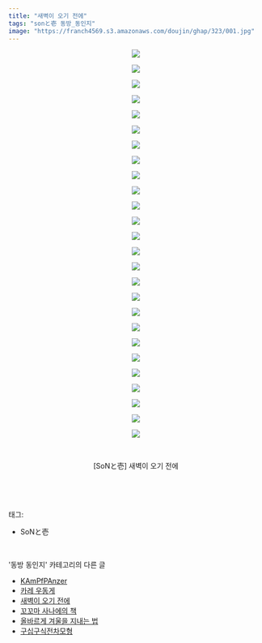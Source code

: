 ```yaml
---
title: "새벽이 오기 전에"
tags: "sonと壱 동방_동인지"
image: "https://franch4569.s3.amazonaws.com/doujin/ghap/323/001.jpg"
---
```

<div class="article">
<p style="text-align: center; clear: none; float: none;"><img src="{{ site.imgserver2 }}/ghap/323/001.jpg"/></p>
<p style="text-align: center; clear: none; float: none;"><img src="{{ site.imgserver2 }}/ghap/323/002.jpg"/></p>
<p style="text-align: center; clear: none; float: none;"><img src="{{ site.imgserver2 }}/ghap/323/003.jpg"/></p>
<p style="text-align: center; clear: none; float: none;"><img src="{{ site.imgserver2 }}/ghap/323/004.jpg"/></p>
<p style="text-align: center; clear: none; float: none;"><img src="{{ site.imgserver2 }}/ghap/323/005.jpg"/></p>
<p style="text-align: center; clear: none; float: none;"><img src="{{ site.imgserver2 }}/ghap/323/006.jpg"/></p>
<p style="text-align: center; clear: none; float: none;"><img src="{{ site.imgserver2 }}/ghap/323/007.jpg"/></p>
<p style="text-align: center; clear: none; float: none;"><img src="{{ site.imgserver2 }}/ghap/323/008.jpg"/></p>
<p style="text-align: center; clear: none; float: none;"><img src="{{ site.imgserver2 }}/ghap/323/009.jpg"/></p>
<p style="text-align: center; clear: none; float: none;"><img src="{{ site.imgserver2 }}/ghap/323/010.jpg"/></p>
<p style="text-align: center; clear: none; float: none;"><img src="{{ site.imgserver2 }}/ghap/323/011.jpg"/></p>
<p style="text-align: center; clear: none; float: none;"><img src="{{ site.imgserver2 }}/ghap/323/012.jpg"/></p>
<p style="text-align: center; clear: none; float: none;"><img src="{{ site.imgserver2 }}/ghap/323/013.jpg"/></p>
<p style="text-align: center; clear: none; float: none;"><img src="{{ site.imgserver2 }}/ghap/323/014.jpg"/></p>
<p style="text-align: center; clear: none; float: none;"><img src="{{ site.imgserver2 }}/ghap/323/015.jpg"/></p>
<p style="text-align: center; clear: none; float: none;"><img src="{{ site.imgserver2 }}/ghap/323/016.jpg"/></p>
<p style="text-align: center; clear: none; float: none;"><img src="{{ site.imgserver2 }}/ghap/323/017.jpg"/></p>
<p style="text-align: center; clear: none; float: none;"><img src="{{ site.imgserver2 }}/ghap/323/018.jpg"/></p>
<p style="text-align: center; clear: none; float: none;"><img src="{{ site.imgserver2 }}/ghap/323/019.jpg"/></p>
<p style="text-align: center; clear: none; float: none;"><img src="{{ site.imgserver2 }}/ghap/323/020.jpg"/></p>
<p style="text-align: center; clear: none; float: none;"><img src="{{ site.imgserver2 }}/ghap/323/021.jpg"/></p>
<p style="text-align: center; clear: none; float: none;"><img src="{{ site.imgserver2 }}/ghap/323/022.jpg"/></p>
<p style="text-align: center; clear: none; float: none;"><img src="{{ site.imgserver2 }}/ghap/323/023.jpg"/></p>
<p style="text-align: center; clear: none; float: none;"><img src="{{ site.imgserver2 }}/ghap/323/024.jpg"/></p>
<p style="text-align: center; clear: none; float: none;"><img src="{{ site.imgserver2 }}/ghap/323/025.jpg"/></p>
<p style="text-align: center; clear: none; float: none;"><img src="{{ site.imgserver2 }}/ghap/323/026.jpg"/></p>
<p style="text-align: center; clear: none; float: none;"><br/></p>
<p style="text-align: center; clear: none; float: none;">[SoNと壱] 새벽이 오기 전에</p>
<p><br/></p>
</div><br/>
<div class="tagTrail">
<p>태그: </p>
<ul>
<li>SoNと壱</li>
</ul>
</div><br/>
<div class="another">
<p>'동방 동인지' 카테고리의 다른 글</p>
<ul>
<li><a href="/ghap_327">KAmPfPAnzer</a></li>
<li><a href="/ghap_326">카레 우동게</a></li>
<li><a href="/ghap_323">새벽이 오기 전에</a></li>
<li><a href="/ghap_322">꼬꼬마 사나에의 책</a></li>
<li><a href="/ghap_321">올바르게 겨울을 지내는 법</a></li>
<li><a href="/ghap_318">구십구식전차모형</a></li>
</ul>
</div><br/>
<div class="cb_module cb_fluid">
<div class="cb_wrt cb_profile">
</div><!-- commentList close -->
</div><br/>
